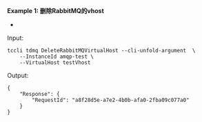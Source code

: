 **Example 1: 删除RabbitMQ的vhost**

-

Input: 

```
tccli tdmq DeleteRabbitMQVirtualHost --cli-unfold-argument  \
    --InstanceId amqp-test \
    --VirtualHost testVhost
```

Output: 
```
{
    "Response": {
        "RequestId": "a8f28d5e-a7e2-4b0b-afa0-2fba09c077a0"
    }
}
```

